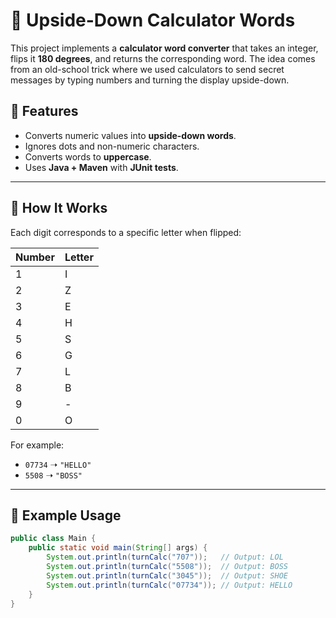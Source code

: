 # 🔢 Upside-Down Calculator Words

This project implements a **calculator word converter** that takes an integer, flips it **180 degrees**, and returns the corresponding word. The idea comes from an old-school trick where we used calculators to send secret messages by typing numbers and turning the display upside-down.

## 🚀 Features
- Converts numeric values into **upside-down words**.
- Ignores dots and non-numeric characters.
- Converts words to **uppercase**.
- Uses **Java + Maven** with **JUnit tests**.

---

## 📖 How It Works
Each digit corresponds to a specific letter when flipped:

| Number | Letter |
|---------|--------|
| 1       | I      |
| 2       | Z      |
| 3       | E      |
| 4       | H      |
| 5       | S      |
| 6       | G      |
| 7       | L      |
| 8       | B      |
| 9       | -      |
| 0       | O      |

For example:
- `07734` ➝ `"HELLO"`
- `5508` ➝ `"BOSS"`

---

## 📌 Example Usage

```java
public class Main {
    public static void main(String[] args) {
        System.out.println(turnCalc("707"));   // Output: LOL
        System.out.println(turnCalc("5508"));  // Output: BOSS
        System.out.println(turnCalc("3045"));  // Output: SHOE
        System.out.println(turnCalc("07734")); // Output: HELLO
    }
}
